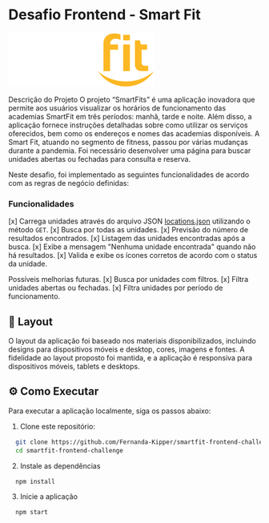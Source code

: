 # Desafio Frontend - Smart Fit

![Smart Fit](./src/assets/images/svg/logo.svg)

Descrição do Projeto
O projeto “SmartFits” é uma aplicação inovadora que permite aos usuários visualizar os horários de funcionamento das academias SmartFit em três períodos: manhã, tarde e noite. Além disso, a aplicação fornece instruções detalhadas sobre como utilizar os serviços oferecidos, bem como os endereços e nomes das academias disponíveis.
A Smart Fit, atuando no segmento de fitness, passou por várias mudanças durante a pandemia. Foi necessário desenvolver uma página para buscar unidades abertas ou fechadas para consulta e reserva. 

Neste desafio, foi implementado as seguintes funcionalidades de acordo com as regras de negócio definidas:

### Funcionalidades
[x] Carrega unidades através do arquivo JSON [locations.json](https://test-frontend-developer.s3.amazonaws.com/data/locations.json) utilizando o método `GET`.
[x] Busca por todas as unidades.
[x] Previsão do número de resultados encontrados.
[x] Listagem das unidades encontradas após a busca.
[x] Exibe a mensagem "Nenhuma unidade encontrada" quando não há resultados.
[x] Valida e exibe os ícones corretos de acordo com o status da unidade.

Possíveis melhorias futuras.
[x] Busca por unidades com filtros.
[x] Filtra unidades abertas ou fechadas.
[x] Filtra unidades por período de funcionamento.


## 🎨 Layout

O layout da aplicação foi baseado nos materiais disponibilizados, incluindo designs para dispositivos móveis e desktop, cores, imagens e fontes. A fidelidade ao layout proposto foi mantida, e a aplicação é responsiva para dispositivos móveis, tablets e desktops.

## ⚙️ Como Executar

Para executar a aplicação localmente, siga os passos abaixo:

1. Clone este repositório:

```bash
  git clone https://github.com/Fernanda-Kipper/smartfit-frontend-challenge.git
  cd smartfit-frontend-challenge

```

2. Instale as dependências

```bash
  npm install
```

3. Inicie a aplicação

```bash
  npm start
```


